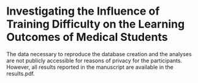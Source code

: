 # Investigating the Influence of Training Difficulty on the Learning Outcomes of Medical Students

The data necessary to reproduce the database creation and the analyses are not publicly accessible for reasons of privacy for the participants. However, all results reported in the manuscript are available in the results.pdf.
